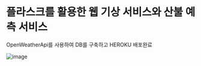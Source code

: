 # 플라스크를 활용한 웹 기상 서비스와 산불 예측 서비스

OpenWeatherApi를 사용하여 DB를 구축하고 HEROKU 배포완료


![image](https://user-images.githubusercontent.com/50838849/120433580-5c018600-c3b6-11eb-8651-250512ca01ae.png)
